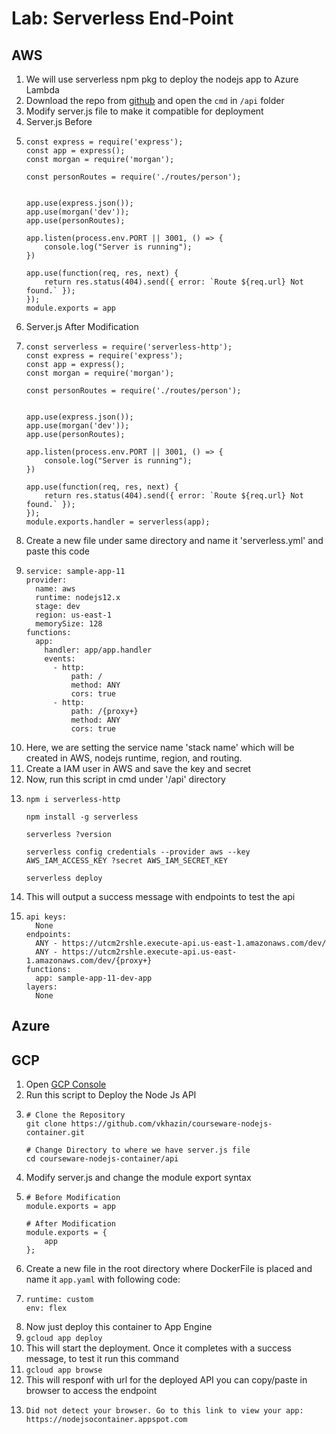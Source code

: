 # Lab: Serverless End-Point

## AWS

1. We will use serverless npm pkg to deploy the nodejs app to Azure Lambda
2. Download the repo from [github](https://github.com/vkhazin/courseware-nodejs-container) and open the `cmd` in `/api` folder 
3. Modify server.js file to make it compatible for deployment
4. Server.js Before
5.  ```
    const express = require('express');
    const app = express();
    const morgan = require('morgan');

    const personRoutes = require('./routes/person');


    app.use(express.json());
    app.use(morgan('dev'));
    app.use(personRoutes);

    app.listen(process.env.PORT || 3001, () => {
        console.log("Server is running");
    })

    app.use(function(req, res, next) {
        return res.status(404).send({ error: `Route ${req.url} Not found.` });
    });
    module.exports = app
    ```
5. Server.js After Modification 
6.  ```
    const serverless = require('serverless-http');
    const express = require('express');
    const app = express();
    const morgan = require('morgan');

    const personRoutes = require('./routes/person');


    app.use(express.json());
    app.use(morgan('dev'));
    app.use(personRoutes);

    app.listen(process.env.PORT || 3001, () => {
        console.log("Server is running");
    })

    app.use(function(req, res, next) {
        return res.status(404).send({ error: `Route ${req.url} Not found.` });
    });
    module.exports.handler = serverless(app);
    ```
7. Create a new file under same directory and name it 'serverless.yml' and paste this code
8.  ```
    service: sample-app-11
    provider:
      name: aws
      runtime: nodejs12.x
      stage: dev
      region: us-east-1
      memorySize: 128
    functions:
      app:
        handler: app/app.handler
        events: 
          - http: 
              path: /
              method: ANY
              cors: true
          - http: 
              path: /{proxy+}
              method: ANY
              cors: true
    ```
9. Here, we are setting the service name 'stack name' which will be created in AWS, nodejs runtime, region, and routing.
10. Create a IAM user in AWS and save the key and secret
11. Now, run this script in cmd under '/api' directory
12. ```
    npm i serverless-http
    
    npm install -g serverless
    
    serverless ?version
    
    serverless config credentials --provider aws --key AWS_IAM_ACCESS_KEY ?secret AWS_IAM_SECRET_KEY
    
    serverless deploy
    ```
13. This will output a success message with endpoints to test the api
14. ```
    api keys:
      None
    endpoints:
      ANY - https://utcm2rshle.execute-api.us-east-1.amazonaws.com/dev/
      ANY - https://utcm2rshle.execute-api.us-east-1.amazonaws.com/dev/{proxy+}
    functions:
      app: sample-app-11-dev-app
    layers:
      None
    ```

## Azure 


## GCP

1. Open [GCP Console](https://console.cloud.google.com/)
2. Run this script to Deploy the Node Js API
3.  ```
    # Clone the Repository
    git clone https://github.com/vkhazin/courseware-nodejs-container.git
    
    # Change Directory to where we have server.js file
    cd courseware-nodejs-container/api
    ```
10. Modify server.js and change the module export syntax
11. ```
    # Before Modification
    module.exports = app
    
    # After Modification
    module.exports = {
        app
    };
    ```
12. Create a new file in the root directory where DockerFile is placed and name it `app.yaml` with following code:
13. ```
    runtime: custom
    env: flex
    ```
14. Now just deploy this container to App Engine
15. `gcloud app deploy`
16. This will start the deployment. Once it completes with a success message, to test it run this command
17. `gcloud app browse`
18. This will responf with url for the deployed API you can copy/paste in browser to access the endpoint
19. ```
    Did not detect your browser. Go to this link to view your app:
    https://nodejsocontainer.appspot.com
    ```
